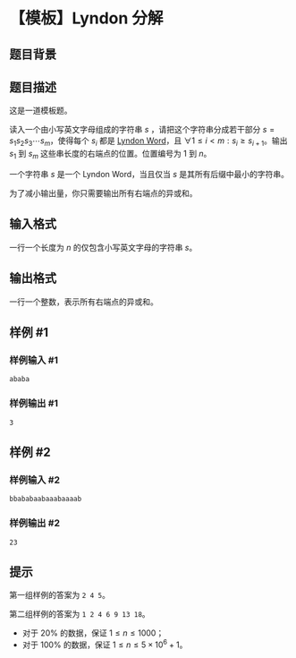 # 【模板】Lyndon 分解

## 题目背景



## 题目描述

这是一道模板题。

读入一个由小写英文字母组成的字符串 $s$ ，请把这个字符串分成若干部分 $s=s_1s_2s_3\cdots s_m$，使得每个 $s_i$ 都是 [$\text{Lyndon Word}$](https://en.wikipedia.org/wiki/Lyndon_word)，且 $\forall 1\le i<m:s_i\ge s_{i+1}$。输出 $s_1$ 到 $s_m$ 这些串长度的右端点的位置。位置编号为 $1$ 到 $n$。

一个字符串 $s$ 是一个 $\text{Lyndon Word}$，当且仅当 $s$ 是其所有后缀中最小的字符串。

为了减小输出量，你只需要输出所有右端点的异或和。

## 输入格式

一行一个长度为 $n$ 的仅包含小写英文字母的字符串 $s$。

## 输出格式

一行一个整数，表示所有右端点的异或和。

## 样例 #1

### 样例输入 #1
```
ababa
```

### 样例输出 #1

```
3
```

## 样例 #2

### 样例输入 #2
```
bbababaabaaabaaaab
```

### 样例输出 #2

```
23
```

## 提示

第一组样例的答案为 `2 4 5`。

第二组样例的答案为 `1 2 4 6 9 13 18`。

- 对于 $20\%$ 的数据，保证 $1\le n\le 1000$；
- 对于 $100\%$ 的数据，保证 $1\le n\le 5\times 10^6+1$。
